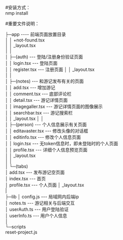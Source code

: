 #安装方式：  
nmp install  

#重要文件说明：  
  
├─app                       ----  前端页面放置目录  
│  │  +not-found.tsx  
│  │  _layout.tsx  
│  │  
│  ├─(auth)                  ---  登陆/注册身份验证页面  
│  │      login.tsx          ---  登陆页面  
│  │      register.tsx       ---  注册页面
│  │      _layout.tsx  
│  │  
│  ├─(notes)                 ---  和游记发布有关的页面  
│  │      add.tsx            ---  增加游记  
│  │      comment.tsx        ---  底部评论栏  
│  │      detail.tsx         ---  游记详情页面  
│  │      imagegaller.tsx    ---  游记详情页面的图像展示  
│  │      searchbar.tsx      ---  游记搜索栏  
│  │      _layout.tsx
│  │  
│  ├─(person)                ---  个人信息展示有关页面  
│  │      editavaster.tsx    ---  修改头像的对话框  
│  │      editinfo.tsx       ---  修改个人信息页面  
│  │      login.tsx          ---  无token信息时，即未登陆时的个人页面  
│  │      profile.tsx        ---  详细个人信息预览页面  
│  │      _layout.tsx  
│  │  
│  └─(tabs)  
│          add.tsx           ---  发布游记空页面  
│          index.tsx         ---  首页  
│          profile.tsx       ---  个人页面
│          _layout.tsx  
|  
├─lib
│      config.js             ---  局域网内后端ip  
│      notes.ts              ---  游记相关与后端交互  
│      userAuth.ts           ---  用户登陆验证  
│      userInfo.ts           ---  用户个人信息  
│  
└─scripts  
        reset-project.js  
